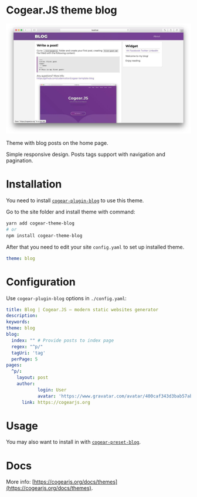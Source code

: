 # Cogear.JS theme **blog**


![screenshot](https://github.com/codemotion/cogear-theme-blog/raw/master/screenshot.jpg)

Theme with blog posts on the home page.

Simple responsive design. Posts tags support with navigation and pagination.

# Installation

You need to install [`cogear-plugin-blog`](https://github.com/codemotion/cogear-plugin-blog) to use this theme.

Go to the site folder and install theme with command:
```bash
yarn add cogear-theme-blog
# or 
npm install cogear-theme-blog
```

After that you need to edit your site `config.yaml` to set up installed theme.

```yaml
theme: blog
```

# Configuration

Use `cogear-plugin-blog` options in `./config.yaml`:
``` yaml
title: Blog | Cogear.JS – modern static websites generator
description:
keywords: 
theme: blog
blog:
  index: "" # Provide posts to index page
  regex: "^p/"
  tagUri: 'tag'
  perPage: 5
pages:
  ^p/:
    layout: post
    author:
			login: User
			avatar: 'https://www.gravatar.com/avatar/400caf343d3bab57ab93f63e21a12be7?s=24'
      link: https://cogearjs.org
```
# Usage

You may also want to install in with [`cogear-preset-blog`](https://github.com/codemotion/cogear-preset-blog).

# Docs

More info: [https://cogearjs.org/docs/themes](https://cogearjs.org/docs/themes).